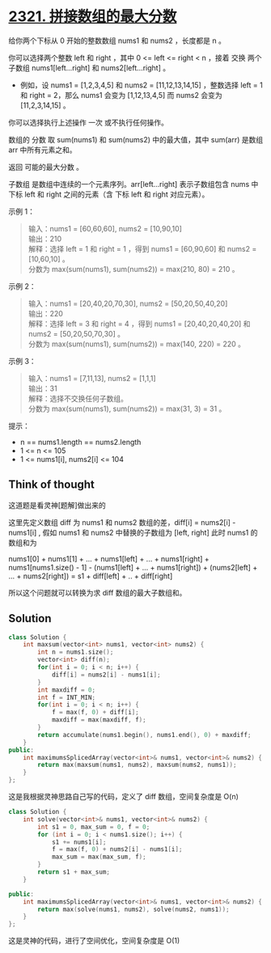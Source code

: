 # [2321. 拼接数组的最大分数](https://leetcode.cn/problems/maximum-score-of-spliced-array/description/)

给你两个下标从 0 开始的整数数组 nums1 和 nums2 ，长度都是 n 。

你可以选择两个整数 left 和 right ，其中 0 <= left <= right < n ，接着 交换 两个子数组 nums1[left...right] 和 nums2[left...right] 。

- 例如，设 nums1 = [1,2,3,4,5] 和 nums2 = [11,12,13,14,15] ，整数选择 left = 1 和 right = 2，那么 nums1 会变为 [1,12,13,4,5] 而 nums2 会变为 [11,2,3,14,15] 。

你可以选择执行上述操作 一次 或不执行任何操作。

数组的 分数 取 sum(nums1) 和 sum(nums2) 中的最大值，其中 sum(arr) 是数组 arr 中所有元素之和。

返回 可能的最大分数 。

子数组 是数组中连续的一个元素序列。arr[left...right] 表示子数组包含 nums 中下标 left 和 right 之间的元素（含 下标 left 和 right 对应元素）。

 

示例 1：

> 输入：nums1 = [60,60,60], nums2 = [10,90,10]  
> 输出：210  
> 解释：选择 left = 1 和 right = 1 ，得到 nums1 = [60,90,60] 和 nums2 = [10,60,10] 。  
> 分数为 max(sum(nums1), sum(nums2)) = max(210, 80) = 210 。  

示例 2：

> 输入：nums1 = [20,40,20,70,30], nums2 = [50,20,50,40,20]  
> 输出：220  
> 解释：选择 left = 3 和 right = 4 ，得到 nums1 = [20,40,20,40,20] 和 nums2 = [50,20,50,70,30] 。  
> 分数为 max(sum(nums1), sum(nums2)) = max(140, 220) = 220 。  

示例 3：

> 输入：nums1 = [7,11,13], nums2 = [1,1,1]  
> 输出：31  
> 解释：选择不交换任何子数组。  
> 分数为 max(sum(nums1), sum(nums2)) = max(31, 3) = 31 。
 

提示：

- n == nums1.length == nums2.length
- 1 <= n <= 105
- 1 <= nums1[i], nums2[i] <= 104

## Think of thought

这道题是看灵神[题解]做出来的

这里先定义数组 diff 为 nums1 和 nums2 数组的差，diff[i] = nums2[i] - nums1[i] , 假如 nums1 和 nums2 中替换的子数组为 [left, right] 此时 nums1 的数组和为

nums1[0] + nums1[1] + ... + nums1[left] + ... + nums1[right] + nums1[nums1.size() - 1] - (nums1[left] + ... + nums1[right]) + (nums2[left] + ... + nums2[right]) = s1 + diff[left] + .. + diff[right]

所以这个问题就可以转换为求 diff 数组的最大子数组和。

## Solution

```cpp
class Solution {
    int maxsum(vector<int> nums1, vector<int> nums2) {
        int n = nums1.size();
        vector<int> diff(n);
        for(int i = 0; i < n; i++) {
            diff[i] = nums2[i] - nums1[i];
        }
        int maxdiff = 0;
        int f = INT_MIN;
        for(int i = 0; i < n; i++) {
            f = max(f, 0) + diff[i];
            maxdiff = max(maxdiff, f);
        }
        return accumulate(nums1.begin(), nums1.end(), 0) + maxdiff;
    }
public:
    int maximumsSplicedArray(vector<int>& nums1, vector<int>& nums2) {
        return max(maxsum(nums1, nums2), maxsum(nums2, nums1));
    }
};
```
这是我根据灵神思路自己写的代码，定义了 diff 数组，空间复杂度是 O(n) 
```cpp
class Solution {
    int solve(vector<int>& nums1, vector<int>& nums2) {
        int s1 = 0, max_sum = 0, f = 0;
        for (int i = 0; i < nums1.size(); i++) {
            s1 += nums1[i];
            f = max(f, 0) + nums2[i] - nums1[i];
            max_sum = max(max_sum, f);
        }
        return s1 + max_sum;
    }

public:
    int maximumsSplicedArray(vector<int>& nums1, vector<int>& nums2) {
        return max(solve(nums1, nums2), solve(nums2, nums1));
    }
};
```
这是灵神的代码，进行了空间优化，空间复杂度是 O(1)
